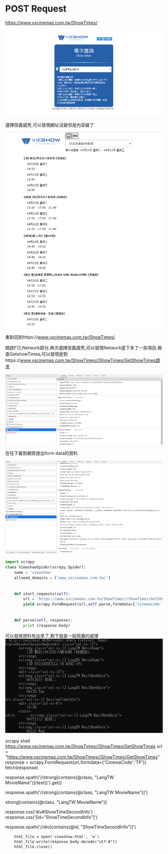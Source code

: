 # POST Request

https://www.vscinemas.com.tw/ShowTimes/

<img src = "1.PNG"></img>

選擇信義威秀,可以發現網址沒變但是內容變了

<img src = "2.PNG"></img>

重新回到https://www.vscinemas.com.tw/ShowTimes/

開啟F12,Network部分,再次選擇信義威秀,可以發現Network底下多了一些項目,檢查GetshowTimes,可以發現是對https://www.vscinemas.com.tw/ShowTimes//ShowTimes/GetShowTimes請求


<img src = "4.PNG"></img>

在往下看對網頁提出form data的資料

<img src = "5.PNG"></img>



```python 
import scrapy
class ViewshowSpider(scrapy.Spider):
    name = 'viewshow'
    allowed_domains = ['www.vscinemas.com.tw/']
  

    def start_requests(self):    
        url = 'https://www.vscinemas.com.tw/ShowTimes//ShowTimes/GetShowTimes'  
        yield scrapy.FormRequest(url,self.parse,formdata={'CinemaCode':'TP'})
        
    
    def parse(self, response):
        print (response.body)
```
可以發現資料有出來了,剩下就是一般爬蟲的處理
<img src = "6.PNG"></img>



scrapy shell https://www.vscinemas.com.tw/ShowTimes//ShowTimes/GetShowTimes
url = "https://www.vscinemas.com.tw/ShowTimes//ShowTimes/GetShowTimes"
response = scrapy.FormRequest(url,formdata={'CinemaCode':'TP'})
fetch(response)

response.xpath('//strong[contains(@class, "LangTW MovieName")]/text()').get()

response.xpath('//strong[contains(@class, "LangTW MovieName")]')

strong[contains(@class, "LangTW MovieName")]

response.css('div#ShowTimeSecondInfo')
response.css('[id="ShowTimeSecondInfo"]')

response.xpath('//div[contains(@id, "ShowTimeSecondInfo")]')




        html_file = open('viewshow.html', 'w')
        html_file.write(response.body.decode("utf-8"))
        html_file.close()




